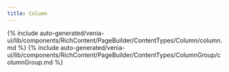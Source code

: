 ```yaml
---
title: Column
---
```


<!--
The reference doc content is generated automatically from the source code.
To update this section, update the doc blocks in the source code
-->

{% include auto-generated/venia-ui/lib/components/RichContent/PageBuilder/ContentTypes/Column/column.md %}
{% include auto-generated/venia-ui/lib/components/RichContent/PageBuilder/ContentTypes/ColumnGroup/columnGroup.md %}
